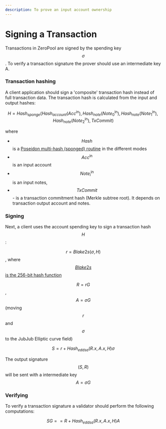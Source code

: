 ```yaml
---
description: To prove an input account ownership
---
```


# Signing a Transaction

Transactions in ZeroPool are signed by the spending key $$\sigma$$. To verify a transaction signature the prover should use an intermediate key A.

### Transaction hashing

A client application should sign a 'composite' transaction hash instead of full transaction data. The transaction hash is calculated from the input and output hashes:

$$H = Hash_{sponge}(Hash_{account}(Acc^\text{in}), Hash_{note}(Note_0^\text{in}), Hash_{note}(Note_1^\text{in}), Hash_{note}(Note_2^\text{in}), TxCommit)$$&#x20;

where

* $$Hash$$ is a [Poseidon multi-hash (sponged) routine](../untitled/the-poseidon-hash.md) in the different modes
* $$Acc^\text{in}$$is an input account
* $$Note_i^\text{in}$$is an input notes,
* $$TxCommit$$ - is a transaction commitment hash (Merkle subtree root). It depends on transaction output account and notes.

### Signing

Next, a client uses the account spending key to sign a transaction hash $$H$$:

$$r = Blake2s(\sigma, H)$$, where[$$Blake2s$$ is the 256-bit hash function ](https://www.blake2.net/blake2x.pdf)

$$R = rG$$, $$A=\sigma G$$ (moving $$r$$ and $$\sigma$$ to the JubJub Elliptic curve field)

$$S = r + Hash_{eddsa}(R.x, A.x, H)\sigma$$

The output signature $$(S, R)$$ will be sent with a intermediate key $$A = \sigma G$$

### Verifying

To verify a transaction signature a validator should perform the following computations:

$$SG == R + Hash_{eddsa}(R.x, A.x, H)A$$

